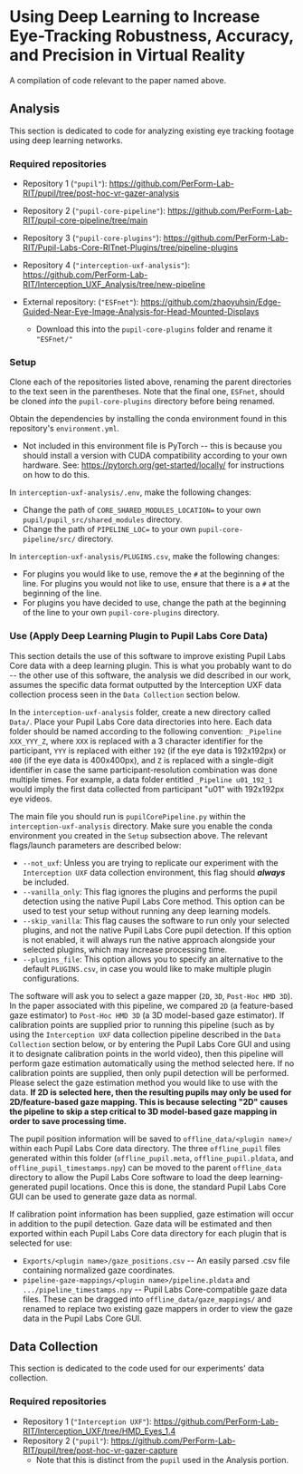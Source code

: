 # Using Deep Learning to Increase Eye-Tracking Robustness, Accuracy, and Precision in Virtual Reality
A compilation of code relevant to the paper named above.

## Analysis
This section is dedicated to code for analyzing existing eye tracking footage using deep learning networks.

### Required repositories
* Repository 1 (`"pupil"`): https://github.com/PerForm-Lab-RIT/pupil/tree/post-hoc-vr-gazer-analysis
* Repository 2 (`"pupil-core-pipeline"`): https://github.com/PerForm-Lab-RIT/pupil-core-pipeline/tree/main
* Repository 3 (`"pupil-core-plugins"`): https://github.com/PerForm-Lab-RIT/Pupil-Labs-Core-RITnet-Plugins/tree/pipeline-plugins
* Repository 4 (`"interception-uxf-analysis"`): https://github.com/PerForm-Lab-RIT/Interception_UXF_Analysis/tree/new-pipeline

* External repository: (`"ESFnet"`): https://github.com/zhaoyuhsin/Edge-Guided-Near-Eye-Image-Analysis-for-Head-Mounted-Displays
  * Download this into the `pupil-core-plugins` folder and rename it `"ESFnet/"`

### Setup
Clone each of the repositories listed above, renaming the parent directories to the text seen in the parentheses. Note that the final one, `ESFnet`, should be cloned _into_ the `pupil-core-plugins` directory before being renamed.

Obtain the dependencies by installing the conda environment found in this repository's `environment.yml`.
* Not included in this environment file is PyTorch -- this is because you should install a version with CUDA compatibility according to your own hardware. See: https://pytorch.org/get-started/locally/ for instructions on how to do this.

In `interception-uxf-analysis/.env`, make the following changes:
* Change the path of `CORE_SHARED_MODULES_LOCATION=` to your own `pupil/pupil_src/shared_modules` directory.
* Change the path of `PIPELINE_LOC=` to your own `pupil-core-pipeline/src/` directory.

In `interception-uxf-analysis/PLUGINS.csv`, make the following changes:
* For plugins you would like to use, remove the `#` at the beginning of the line. For plugins you would not like to use, ensure that there is a `#` at the beginning of the line.
* For plugins you have decided to use, change the path at the beginning of the line to your own `pupil-core-plugins` directory.

### Use (Apply Deep Learning Plugin to Pupil Labs Core Data)
This section details the use of this software to improve existing Pupil Labs Core data with a deep learning plugin. This is what you probably want to do -- the other use of this software, the analysis we did described in our work, assumes the specific data format outputted by the Interception UXF data collection process seen in the `Data Collection` section below.

In the `interception-uxf-analysis` folder, create a new directory called `Data/`. Place your Pupil Labs Core data directories into here. Each data folder should be named according to the following convention: `_Pipeline XXX_YYY_Z`, where `XXX` is replaced with a 3 character identifier for the participant, `YYY` is replaced with either `192` (if the eye data is 192x192px) or `400` (if the eye data is 400x400px), and `Z` is replaced with a single-digit identifier in case the same participant-resolution combination was done multiple times. For example, a data folder entitled `_Pipeline u01_192_1` would imply the first data collected from participant "u01" with 192x192px eye videos.

The main file you should run is `pupilCorePipeline.py` within the `interception-uxf-analysis` directory. Make sure you enable the conda environment you created in the `Setup` subsection above. The relevant flags/launch parameters are described below:
* `--not_uxf`: Unless you are trying to replicate our experiment with the `Interception UXF` data collection environment, this flag should _**always**_ be included.
* `--vanilla_only`: This flag ignores the plugins and performs the pupil detection using the native Pupil Labs Core method. This option can be used to test your setup without running any deep learning models.
* `--skip_vanilla`: This flag causes the software to run only your selected plugins, and not the native Pupil Labs Core pupil detection. If this option is not enabled, it will always run the native approach alongside your selected plugins, which may increase processing time.
* `--plugins_file`: This option allows you to specify an alternative to the default `PLUGINS.csv`, in case you would like to make multiple plugin configurations.

The software will ask you to select a gaze mapper (`2D`, `3D`, `Post-Hoc HMD 3D`). In the paper associated with this pipeline, we compared `2D` (a feature-based gaze estimator) to `Post-Hoc HMD 3D` (a 3D model-based gaze estimator). If calibration points are supplied prior to running this pipeline (such as by using the `Interception UXF` data collection pipeline described in the `Data Collection` section below, or by entering the Pupil Labs Core GUI and using it to designate calibration points in the world video), then this pipeline will perform gaze estimation automatically using the method selected here. If no calibration points are supplied, then only pupil detection will be performed. Please select the gaze estimation method you would like to use with the data. **If 2D is selected here, then the resulting pupils may only be used for 2D/feature-based gaze mapping. This is because selecting "2D" causes the pipeline to skip a step critical to 3D model-based gaze mapping in order to save processing time.**

The pupil position information will be saved to `offline_data/<plugin name>/` within each Pupil Labs Core data directory. The three `offline_pupil` files generated within this folder (`offline_pupil.meta`, `offline_pupil.pldata`, and `offline_pupil_timestamps.npy`) can be moved to the parent `offline_data` directory to allow the Pupil Labs Core software to load the deep learning-generated pupil locations. Once this is done, the standard Pupil Labs Core GUI can be used to generate gaze data as normal.

If calibration point information has been supplied, gaze estimation will occur in addition to the pupil detection. Gaze data will be estimated and then exported within each Pupil Labs Core data directory for each plugin that is selected for use:
* `Exports/<plugin name>/gaze_positions.csv` -- An easily parsed .csv file containing normalized gaze coordinates.
* `pipeline-gaze-mappings/<plugin name>/pipeline.pldata` and `.../pipeline_timestamps.npy` -- Pupil Labs Core-compatible gaze data files. These can be dragged into `offline_data/gaze_mappings/` and renamed to replace two existing gaze mappers in order to view the gaze data in the Pupil Labs Core GUI.

## Data Collection
This section is dedicated to the code used for our experiments' data collection.

### Required repositories
* Repository 1 (`"Interception UXF"`): https://github.com/PerForm-Lab-RIT/Interception_UXF/tree/HMD_Eyes_1.4
* Repository 2 (`"pupil"`): https://github.com/PerForm-Lab-RIT/pupil/tree/post-hoc-vr-gazer-capture
  * Note that this is distinct from the `pupil` used in the Analysis portion.
